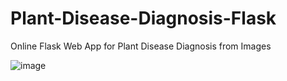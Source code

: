 # Plant-Disease-Diagnosis-Flask
Online Flask Web App for Plant Disease Diagnosis from Images <br>

![image](https://github.com/ElangoSubramani/Plant-Disease-Classification-using-Deep-Learning-/assets/122277416/2b416b94-d451-4dd6-9be4-1eabd7f49678)



